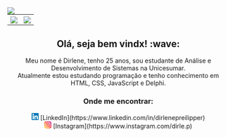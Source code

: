 <center>
  <img width="855px" align="left" src="https://i.imgur.com/6ZafgX0.png"/>
<table>
    <tr>
        <td><img width="400px" align="center" src="https://github-readme-stats.vercel.app/api/top-langs/?username=dirlep&hide=html&layout=compact&theme=buefy" /></td>
        <td><img width="400px" align="center" src="https://github-readme-stats.vercel.app/api?username=dirlep&theme=buefy"/></td>
    </tr>   
</table>
  <h2>Olá, seja bem vindx! :wave:</h2>
  <p>Meu nome é Dirlene, tenho 25 anos, sou estudante de Análise e Desenvolvimento de Sistemas na Unicesumar.<br>
  Atualmente estou estudando programação e tenho conhecimento em HTML, CSS, JavaScript e Delphi. </p>
  
  <h3>Onde me encontrar:</h3>
  <a href="https://www.linkedin.com/in/dirlenepreilipper"><img src="https://github.com/dirlep/dirlep/blob/main/linkedin.png" width="16"></img></a> [LinkedIn](https://www.linkedin.com/in/dirlenepreilipper) <br>
  <a href="https://www.instagram.com/dirle.p"><img src="https://github.com/dirlep/dirlep/blob/main/instagram.png" width="16"></img></a> [Instagram](https://www.instagram.com/dirle.p) 
  
</center> 
